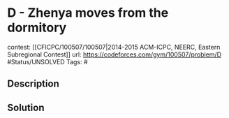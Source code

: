 # D - Zhenya moves from the dormitory

contest: [[CFICPC/100507/100507|2014-2015 ACM-ICPC, NEERC, Eastern Subregional Contest]]
url: https://codeforces.com/gym/100507/problem/D
#Status/UNSOLVED
Tags: #

## Description

## Solution

